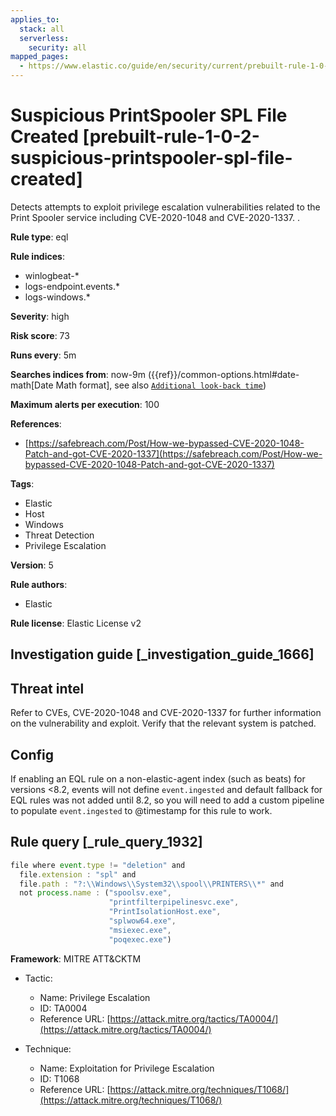 ```yaml
---
applies_to:
  stack: all
  serverless:
    security: all
mapped_pages:
  - https://www.elastic.co/guide/en/security/current/prebuilt-rule-1-0-2-suspicious-printspooler-spl-file-created.html
---
```


# Suspicious PrintSpooler SPL File Created [prebuilt-rule-1-0-2-suspicious-printspooler-spl-file-created]

Detects attempts to exploit privilege escalation vulnerabilities related to the Print Spooler service including CVE-2020-1048 and CVE-2020-1337. .

**Rule type**: eql

**Rule indices**:

* winlogbeat-*
* logs-endpoint.events.*
* logs-windows.*

**Severity**: high

**Risk score**: 73

**Runs every**: 5m

**Searches indices from**: now-9m ({{ref}}/common-options.html#date-math[Date Math format], see also [`Additional look-back time`](docs-content://solutions/security/detect-and-alert/create-detection-rule.md#rule-schedule))

**Maximum alerts per execution**: 100

**References**:

* [https://safebreach.com/Post/How-we-bypassed-CVE-2020-1048-Patch-and-got-CVE-2020-1337](https://safebreach.com/Post/How-we-bypassed-CVE-2020-1048-Patch-and-got-CVE-2020-1337)

**Tags**:

* Elastic
* Host
* Windows
* Threat Detection
* Privilege Escalation

**Version**: 5

**Rule authors**:

* Elastic

**Rule license**: Elastic License v2

## Investigation guide [_investigation_guide_1666]

## Threat intel

Refer to CVEs, CVE-2020-1048 and CVE-2020-1337 for further information on the vulnerability and exploit. Verify that the relevant system is patched.

## Config

If enabling an EQL rule on a non-elastic-agent index (such as beats) for versions <8.2, events will not define `event.ingested` and default fallback for EQL rules was not added until 8.2, so you will need to add a custom pipeline to populate `event.ingested` to @timestamp for this rule to work.

## Rule query [_rule_query_1932]

```js
file where event.type != "deletion" and
  file.extension : "spl" and
  file.path : "?:\\Windows\\System32\\spool\\PRINTERS\\*" and
  not process.name : ("spoolsv.exe",
                      "printfilterpipelinesvc.exe",
                      "PrintIsolationHost.exe",
                      "splwow64.exe",
                      "msiexec.exe",
                      "poqexec.exe")
```

**Framework**: MITRE ATT&CKTM

* Tactic:

    * Name: Privilege Escalation
    * ID: TA0004
    * Reference URL: [https://attack.mitre.org/tactics/TA0004/](https://attack.mitre.org/tactics/TA0004/)

* Technique:

    * Name: Exploitation for Privilege Escalation
    * ID: T1068
    * Reference URL: [https://attack.mitre.org/techniques/T1068/](https://attack.mitre.org/techniques/T1068/)



